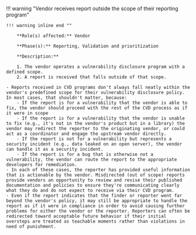 <a name="13"></a>
!!! warning "Vendor receives report outside the scope of their reporting program"

    !!! warning inline end ""

        **Role(s) affected:** Vendor

        **Phase(s):** Reporting, Validation and prioritization

        **Description:**

        1. The vendor operates a vulnerability disclosure program with a defined scope.
        2. A report is received that falls outside of that scope.

    - Reports received in CVD programs don't always fall neatly within the vendor's predefined scope for their vulnerability disclosure policy. In most cases, that shouldn't matter, because:
        - If the report is for a vulnerability that the vendor is able to fix, the vendor should proceed with the rest of the CVD process as if it were in scope
        - If the report is for a vulnerability that the vendor is unable to fix (e.g., it's not in the vendor's product but in a library) the vendor may redirect the reporter to the originating vendor, or could act as a coordinator and engage the upstream vendor directly.
        - If the report is not for a vulnerability but represents a security incident (e.g., data leaked on an open server), the vendor can handle it as a security incident.
        - If the report is for a bug that is otherwise not a vulnerability, the vendor can route the report to the appropriate developers for remediation.
    - In each of these cases, the reporter has provided useful information that is actionable by the vendor. Misdirected (out of scope) reports provide vendors an opportunity to review and revise their published documentation and policies to ensure they're communicating clearly what they do and do not expect to receive via their CVD program.
    - Even if the report indicates that the finder or reporter went far beyond the vendor's policy, it may still be appropriate to handle the report as if it were in compliance in order to avoid causing further problems for either the vendor or the reporter. Reporters can often be redirected toward acceptable future behavior if their initial oversteps are treated as teachable moments rather than violations in need of punishment.


